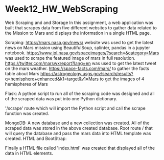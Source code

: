 # Week12_HW_WebScraping
Web Scraping and and Storage
In this assignment, a web application was built that scrapes data from five different websites to gather data related to the Mission to Mars and displays the information in a single HTML page.

Scraping:
https://mars.nasa.gov/news/ website was used to get the latest news on Mars mission using BeautifulSoup, splinter, pandas in a jupyter notebook.
https://www.jpl.nasa.gov/spaceimages/?search=&category=Mars was used to scrape the featured image of mars in full resolution.
https://twitter.com/marswxreport?lang=en was used to get the latest tweet on the mars weather.
https://space-facts.com/mars/ to gather the facts table about Mars
https://astrogeology.usgs.gov/search/results?q=hemisphere+enhanced&k1=target&v1=Mars to get the images of 4 hemispheres of Mars

Flask:
A python script to run all of the scraping code was designed and all of the scraped data was put into one Python dictionary.

'/scrape' route which will import the Python script and call the scrape function was created.

MongoDB:
A new database and a new collection was created.
All of the scraped data was stored in the above created database.
Root route / that will query the database and pass the mars data into HTML template was created.
HTML and BootStrap:

Finally a HTML file called 'index.html' was created that displayed all of the data in HTML elements.
